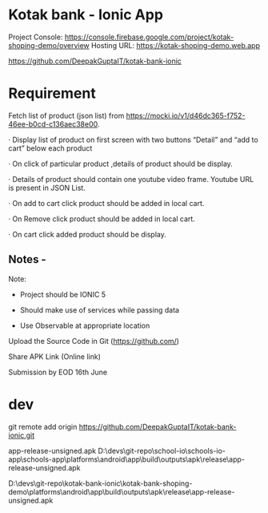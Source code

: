 # Kotak bank - Ionic App

Project Console: https://console.firebase.google.com/project/kotak-shoping-demo/overview
Hosting URL: https://kotak-shoping-demo.web.app

https://github.com/DeepakGuptaIT/kotak-bank-ionic


# Requirement
Fetch list of product (json list) from https://mocki.io/v1/d46dc365-f752-46ee-b0cd-c136aec38e00.

·         Display list of product on first screen with two buttons “Detail” and “add to cart” below each product

·         On click  of particular product ,details of product should be display.

·         Details of product should contain one youtube video frame. Youtube URL is present in JSON List.

·         On add to cart click product should be added in local cart.

·         On Remove click product should be added in local cart.

·         On cart click added product should be display.


## Notes - 
Note:

- Project should be IONIC 5

- Should make use of services while passing data

- Use Observable at appropriate location

 

Upload the Source Code in Git (https://github.com/)

 Share APK Link (Online link)

 Submission by EOD 16th June


 
 # dev
 git remote add origin https://github.com/DeepakGuptaIT/kotak-bank-ionic.git



app-release-unsigned.apk
D:\devs\git-repo\school-io\schools-io-app\schools-app\platforms\android\app\build\outputs\apk\release\app-release-unsigned.apk


D:\devs\git-repo\kotak-bank-ionic\kotak-bank-shoping-demo\platforms\android\app\build\outputs\apk\release\app-release-unsigned.apk
